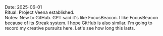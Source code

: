 Date: 2025-06-01  
Ritual: Project Veena established.   
Notes: New to GitHub. GPT said it's like FocusBeacon. I like FocusBeacon because of its Streak system. I hope GitHub is also similar. I'm going to record my creative pursuits here. Let's see how long this lasts.   

